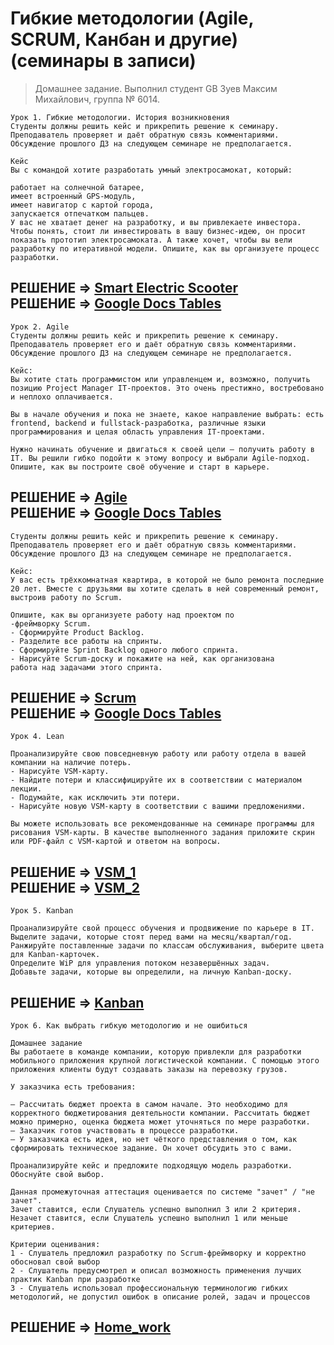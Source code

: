 # Гибкие методологии (Agile, SCRUM, Канбан и другие) (семинары в записи)
> Домашнее задание. Выполнил студент GB Зуев Максим Михайлович, группа № 6014.
```
Урок 1. Гибкие методологии. История возникновения
Студенты должны решить кейс и прикрепить решение к семинару. Преподаватель проверяет и даёт обратную связь комментариями. Обсуждение прошлого ДЗ на следующем семинаре не предполагается.

Кейс
Вы с командой хотите разработать умный электросамокат, который:

работает на солнечной батарее,
имеет встроенный GPS-модуль,
имеет навигатор с картой города,
запускается отпечатком пальцев.
У вас не хватает денег на разработку, и вы привлекаете инвестора. Чтобы понять, стоит ли инвестировать в вашу бизнес-идею, он просит показать прототип электросамоката. А также хочет, чтобы вы вели разработку по итеративной модели. Опишите, как вы организуете процесс разработки.
```
РЕШЕНИЕ => [Smart Electric Scooter](./Smart%20Electric%20Scooter.pdf)  
РЕШЕНИЕ => [Google Docs Tables](https://docs.google.com/spreadsheets/d/1C_HrwegSUXHrxtwwWHvsy2wSPoMZZ4QrsLuEQjeY8m8/edit?gid=0#gid=0)
---
```
Урок 2. Agile
Студенты должны решить кейс и прикрепить решение к семинару. Преподаватель проверяет его и даёт обратную связь комментариями. Обсуждение прошлого ДЗ на следующем семинаре не предполагается.

Кейс:
Вы хотите стать программистом или управленцем и, возможно, получить позицию Project Manager IT-проектов. Это очень престижно, востребовано и неплохо оплачивается.

Вы в начале обучения и пока не знаете, какое направление выбрать: есть frontend, backend и fullstack-разработка, различные языки программирования и целая область управления IT-проектами.

Нужно начинать обучение и двигаться к своей цели — получить работу в IT. Вы решили гибко подойти к этому вопросу и выбрали Agile-подход. Опишите, как вы построите своё обучение и старт в карьере.
```
РЕШЕНИЕ => [Agile](./Agile.pdf)  
РЕШЕНИЕ => [Google Docs Tables](https://docs.google.com/spreadsheets/d/1YkQVMwI4oBdnV3S9-QbHY7e1EvoQOXU731oowUA2vG4/edit?gid=0#gid=0)
---
```
Студенты должны решить кейс и прикрепить решение к семинару. Преподаватель проверяет его и даёт обратную связь комментариями. Обсуждение прошлого ДЗ на следующем семинаре не предполагается.

Кейс:
У вас есть трёхкомнатная квартира, в которой не было ремонта последние 20 лет. Вместе с друзьями вы хотите сделать в ней современный ремонт, выстроив работу по Scrum.

Опишите, как вы организуете работу над проектом по
-фреймворку Scrum.
- Сформируйте Product Backlog.
- Разделите все работы на спринты.
- Сформируйте Sprint Backlog одного любого спринта.
- Нарисуйте Scrum-доску и покажите на ней, как организована  
работа над задачами этого спринта.
```
РЕШЕНИЕ => [Scrum](./SCRUM.pdf)  
РЕШЕНИЕ => [Google Docs Tables](https://docs.google.com/spreadsheets/d/1YkQVMwI4oBdnV3S9-QbHY7e1EvoQOXU731oowUA2vG4/edit?gid=0#gid=0)
---
```
Урок 4. Lean

Проанализируйте свою повседневную работу или работу отдела в вашей компании на наличие потерь.
- Нарисуйте VSM-карту.
- Найдите потери и классифицируйте их в соответствии с материалом лекции.
- Подумайте, как исключить эти потери.
- Нарисуйте новую VSM-карту в соответствии с вашими предложениями.

Вы можете использовать все рекомендованные на семинаре программы для рисования VSM-карты. В качестве выполненного задания приложите скрин или PDF-файл с VSM-картой и ответом на вопросы.
```
РЕШЕНИЕ => [VSM_1](./Lean_1.png)  
РЕШЕНИЕ => [VSM_2](./Lean_2.png)
---
```
Урок 5. Kanban

Проанализируйте свой процесс обучения и продвижение по карьере в IT.
Выделите задачи, которые стоят перед вами на месяц/квартал/год.
Ранжируйте поставленные задачи по классам обслуживания, выберите цвета для Kanban-карточек.
Определите WiP для управления потоком незавершённых задач.
Добавьте задачи, которые вы определили, на личную Kanban-доску.
```
РЕШЕНИЕ => [Kanban](./Kanban.png)  
---
```
Урок 6. Как выбрать гибкую методологию и не ошибиться

Домашнее задание
Вы работаете в команде компании, которую привлекли для разработки мобильного приложения крупной логистической компании. С помощью этого приложения клиенты будут создавать заказы на перевозку грузов.

У заказчика есть требования:

— Рассчитать бюджет проекта в самом начале. Это необходимо для корректного бюджетирования деятельности компании. Рассчитать бюджет можно примерно, оценка бюджета может уточняться по мере разработки.
— Заказчик готов участвовать в процессе разработки.
— У заказчика есть идея, но нет чёткого представления о том, как сформировать техническое задание. Он хочет обсудить это с вами.

Проанализируйте кейс и предложите подходящую модель разработки. Обоснуйте свой выбор.

Данная промежуточная аттестация оценивается по системе "зачет" / "не зачет".
Зачет ставится, если Слушатель успешно выполнил 3 или 2 критерия.
Незачет ставится, если Слушатель успешно выполнил 1 или меньше критериев.

Критерии оценивания:
1 - Слушатель предложил разработку по Scrum-фреймворку и корректно обосновал свой выбор
2 - Слушатель предусмотрел и описал возможность применения лучших практик Kanban при разработке
3 - Слушатель использовал профессиональную терминологию гибких методологий, не допустил ошибок в описание ролей, задач и процессов
```
РЕШЕНИЕ => [Home_work](./Home_work.png) 
---

